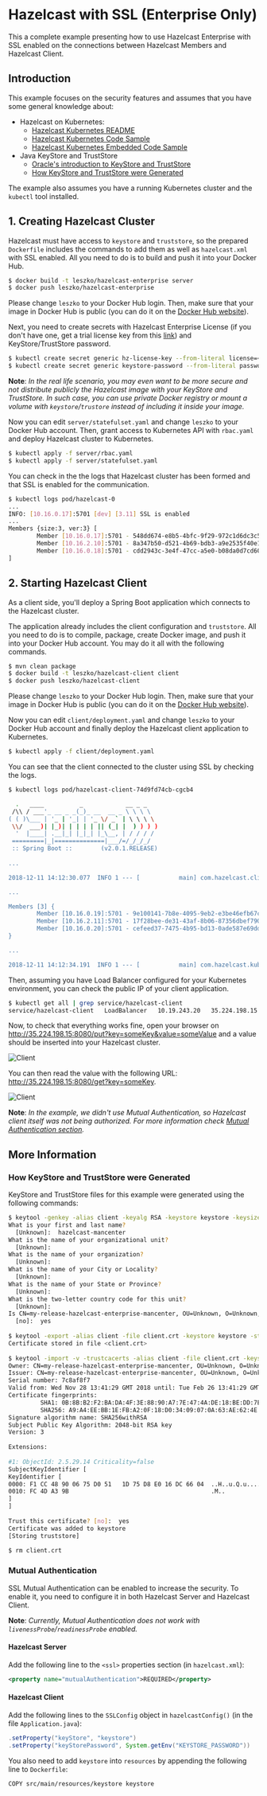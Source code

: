 # Hazelcast with SSL (Enterprise Only)

This a complete example presenting how to use Hazelcast Enterprise with SSL enabled on the connections between Hazelcast Members and Hazelcast Client.

## Introduction

This example focuses on the security features and assumes that you have some general knowledge about:
 * Hazelcast on Kubernetes:
   * [Hazelcast Kubernetes README](https://github.com/hazelcast/hazelcast-kubernetes)
   * [Hazelcast Kubernetes Code Sample](../../)
   * [Hazelcast Kubernetes Embedded Code Sample](../embedded)
 * Java KeyStore and TrustStore
   * [Oracle's introduction to KeyStore and TrustStore](https://docs.oracle.com/cd/E19509-01/820-3503/6nf1il6er/index.html)
   * [How KeyStore and TrustStore were Generated](#how-keystore-and-truststore-were-generated)

The example also assumes you have a running Kubernetes cluster and the `kubectl` tool installed.

## 1. Creating Hazelcast Cluster

Hazelcast must have access to `keystore` and `truststore`, so the prepared `Dockerfile` includes the commands to add them as well as `hazelcast.xml` with SSL enabled. All you need to do is to build and push it into your Docker Hub.

```bash
$ docker build -t leszko/hazelcast-enterprise server
$ docker push leszko/hazelcast-enterprise
```

Please change `leszko` to your Docker Hub login. Then, make sure that your image in Docker Hub is public (you can do it on the [Docker Hub website](https://hub.docker.com/)).

Next, you need to create secrets with Hazelcast Enterprise License (if you don't have one, get a trial license key from this [link](https://hazelcast.com/hazelcast-enterprise-download/trial/)) and KeyStore/TrustStore password.

```bash
$ kubectl create secret generic hz-license-key --from-literal license=<hz-license-key>
$ kubectl create secret generic keystore-password --from-literal password=123456
```

**Note**: *In the real life scenario, you may even want to be more secure and not distribute publicly the Hazelcast image with your KeyStore and TrustStore. In such case, you can use private Docker registry or mount a volume with `keystore`/`trustore` instead of including it inside your image.*

Now you can edit `server/statefulset.yaml` and change `leszko` to your Docker Hub account. Then, grant access to Kubernetes API with `rbac.yaml` and deploy Hazelcast cluster to Kubernetes.

```bash
$ kubectl apply -f server/rbac.yaml
$ kubectl apply -f server/statefulset.yaml
```

You can check in the the logs that Hazelcast cluster has been formed and that SSL is enabled for the communication.

```bash
$ kubectl logs pod/hazelcast-0
...
INFO: [10.16.0.17]:5701 [dev] [3.11] SSL is enabled
...
Members {size:3, ver:3} [
        Member [10.16.0.17]:5701 - 548dd674-e8b5-4bfc-9f29-972c1d6dc3c5 this
        Member [10.16.2.10]:5701 - 8a347b50-d521-4b69-bdb3-a9e2535f40e1
        Member [10.16.0.18]:5701 - cdd2943c-3e4f-47cc-a5e0-b08da0d7cd60
]
```

## 2. Starting Hazelcast Client

As a client side, you'll deploy a Spring Boot application which connects to the Hazelcast cluster.

The application already includes the client configuration and `truststore`. All you need to do is to compile, package, create Docker image, and push it into your Docker Hub account. You may do it all with the following commands.

```bash
$ mvn clean package
$ docker build -t leszko/hazelcast-client client
$ docker push leszko/hazelcast-client
```

Please change `leszko` to your Docker Hub login. Then, make sure that your image in Docker Hub is public (you can do it on the [Docker Hub website](https://hub.docker.com/)).

Now you can edit `client/deployment.yaml` and change `leszko` to your Docker Hub account and finally deploy the Hazelcast client application to Kubernetes.

```bash
$ kubectl apply -f client/deployment.yaml
```

You can see that the client connected to the cluster using SSL by checking the logs.

```bash
$ kubectl logs pod/hazelcast-client-74d9fd74cb-cgcb4

  .   ____          _            __ _ _
 /\\ / ___'_ __ _ _(_)_ __  __ _ \ \ \ \
( ( )\___ | '_ | '_| | '_ \/ _` | \ \ \ \
 \\/  ___)| |_)| | | | | || (_| |  ) ) ) )
  '  |____| .__|_| |_|_| |_\__, | / / / /
 =========|_|==============|___/=/_/_/_/
 :: Spring Boot ::        (v2.0.1.RELEASE)
 
...

2018-12-11 14:12:30.077  INFO 1 --- [           main] com.hazelcast.client.ClientExtension     : SSL is enabled

...

Members [3] {
        Member [10.16.0.19]:5701 - 9e100141-7b8e-4095-9eb2-e3be46efb67c
        Member [10.16.2.11]:5701 - 17f28bee-de31-43af-8b06-87356dbef790
        Member [10.16.0.20]:5701 - cefeed37-7475-4b95-bd13-0ade587e69dd
}

...

2018-12-11 14:12:34.191  INFO 1 --- [           main] com.hazelcast.kubernetes.Application     : Started Application in 12.268 seconds (JVM running for 13.52)
```

Then, assuming you have Load Balancer configured for your Kubernetes environment, you can check the public IP of your client application.

```bash
$ kubectl get all | grep service/hazelcast-client
service/hazelcast-client   LoadBalancer   10.19.243.20   35.224.198.15   8080:30136/TCP   1m
```

Now, to check that everything works fine, open your browser on http://35.224.198.15:8080/put?key=someKey&value=someValue and a value should be inserted into your Hazelcast cluster.

![Client](markdown/client-1.png)

You can then read the value with the following URL: http://35.224.198.15:8080/get?key=someKey.

![Client](markdown/client-2.png)


**Note**: *In the example, we didn't use Mutual Authentication, so Hazelcast client itself was not being authorized. For more information check [Mutual Authentication section](#mutual-authentication).*

## More Information

### How KeyStore and TrustStore were Generated

KeyStore and TrustStore files for this example were generated using the following commands:

```bash
$ keytool -genkey -alias client -keyalg RSA -keystore keystore -keysize 2048 -storepass 123456
What is your first and last name?
  [Unknown]:  hazelcast-mancenter
What is the name of your organizational unit?
  [Unknown]:
What is the name of your organization?
  [Unknown]:
What is the name of your City or Locality?
  [Unknown]:
What is the name of your State or Province?
  [Unknown]:
What is the two-letter country code for this unit?
  [Unknown]:
Is CN=my-release-hazelcast-enterprise-mancenter, OU=Unknown, O=Unknown, L=Unknown, ST=Unknown, C=Unknown correct?
  [no]:  yes
 
$ keytool -export -alias client -file client.crt -keystore keystore -storepass 123456
Certificate stored in file <client.crt>
 
$ keytool -import -v -trustcacerts -alias client -file client.crt -keystore truststore -storepass 123456
Owner: CN=my-release-hazelcast-enterprise-mancenter, OU=Unknown, O=Unknown, L=Unknown, ST=Unknown, C=Unknown
Issuer: CN=my-release-hazelcast-enterprise-mancenter, OU=Unknown, O=Unknown, L=Unknown, ST=Unknown, C=Unknown
Serial number: 7c8af8f7
Valid from: Wed Nov 28 13:41:29 GMT 2018 until: Tue Feb 26 13:41:29 GMT 2019
Certificate fingerprints:
         SHA1: 0B:8B:B2:F2:BA:DA:4F:3E:88:90:A7:7E:47:4A:DE:18:BE:DD:7E:5D
         SHA256: A9:A4:EE:BB:1E:FB:A2:0F:18:D0:34:09:07:0A:63:AE:62:4E:F6:1B:A0:4F:E1:D2:6A:CD:EB:2B:91:D2:EE:29
Signature algorithm name: SHA256withRSA
Subject Public Key Algorithm: 2048-bit RSA key
Version: 3
 
Extensions:
 
#1: ObjectId: 2.5.29.14 Criticality=false
SubjectKeyIdentifier [
KeyIdentifier [
0000: F1 CC 48 90 06 75 D0 51   1D 75 D8 E0 16 DC 66 04  ..H..u.Q.u....f.
0010: FC 4D A3 9B                                        .M..
]
]
 
Trust this certificate? [no]:  yes
Certificate was added to keystore
[Storing truststore]

$ rm client.crt
```

### Mutual Authentication

SSL Mutual Authentication can be enabled to increase the security. To enable it, you need to configure it in both Hazelcast Server and Hazelcast Client.

**Note**: *Currently, Mutual Authentication does not work with `livenessProbe`/`readinessProbe` enabled.*

#### Hazelcast Server

Add the following line to the `<ssl>` properties section (in `hazelcast.xml`):

```xml
<property name="mutualAuthentication">REQUIRED</property>
```

#### Hazelcast Client

Add the following lines to the `SSLConfig` object in `hazelcastConfig()` (in the file `Application.java`):

```java
.setProperty("keyStore", "keystore")
.setProperty("keyStorePassword", System.getEnv("KEYSTORE_PASSWORD"))
```
You also need to add `keystore` into `resources` by appending the following line to `Dockerfile`:

```
COPY src/main/resources/keystore keystore
```
